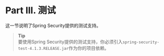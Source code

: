 # Part III. 测试

这一节说明了Spring Security提供的测试支持。

> **Tip**  
> 要使用Spring Security提供的测试支持，你必须引入`spring-security-test-4.1.3.RELEASE.jar`作为你的项目依赖。